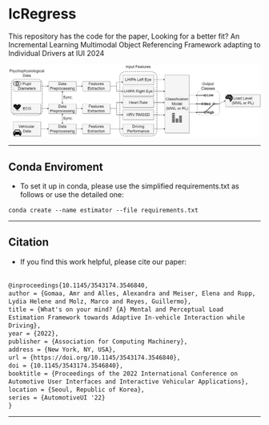 # IcRegress #

This repository has the code for the paper, Looking for a better fit? An Incremental Learning Multimodal Object Referencing Framework adapting to Individual Drivers at IUI 2024

![alt text](https://github.com/amrgomaaelhady/MWL-PL-estimator/blob/main/Fig.png)

- - -

## Conda Enviroment ##
- To set it up in conda, please use the simplified requirements.txt as follows or use the detailed one:
```
conda create --name estimator --file requirements.txt
```
- - -
## Citation ##

- If you find this work helpful, please cite our paper:
```

@inproceedings{10.1145/3543174.3546840,
author = {Gomaa, Amr and Alles, Alexandra and Meiser, Elena and Rupp, Lydia Helene and Molz, Marco and Reyes, Guillermo},
title = {What's on your mind? {A} Mental and Perceptual Load Estimation Framework towards Adaptive In-vehicle Interaction while Driving},
year = {2022},
publisher = {Association for Computing Machinery},
address = {New York, NY, USA},
url = {https://doi.org/10.1145/3543174.3546840},
doi = {10.1145/3543174.3546840},
booktitle = {Proceedings of the 2022 International Conference on Automotive User Interfaces and Interactive Vehicular Applications},
location = {Seoul, Republic of Korea},
series = {AutomotiveUI '22}
}

```
- - -
